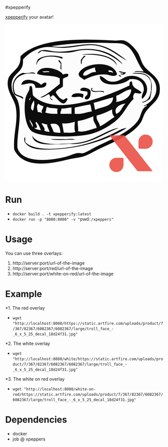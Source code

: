#xpepperify

[xpepperify](http://xpeppers.com) your avatar!

![watermarked profile picture](trollface.png)

# Run

- `docker build . -t xpepperify:latest`
- `docker run -p "8080:8080" -v "`pwd`:/xpeppers"`

# Usage

You can use three overlays:

1. http://server:port/url-of-the-image
2. http://server:port/red/url-of-the-image
3. http://server:port/white-on-red/url-of-the-image

# Example

*1. The red overlay 

- `wget "http://localhost:8080/https://static.artfire.com/uploads/product/7/367/82367/6082367/6082367/large/troll_face_-_6_x_5_25_decal_18d24f31.jpg"`

*2. The white overlay 

- `wget "http://localhost:8080/white/https://static.artfire.com/uploads/product/7/367/82367/6082367/6082367/large/troll_face_-_6_x_5_25_decal_18d24f31.jpg"`

*3. The white on red overlay  

- `wget "http://localhost:8080/white-on-red/https://static.artfire.com/uploads/product/7/367/82367/6082367/6082367/large/troll_face_-_6_x_5_25_decal_18d24f31.jpg"`

# Dependencies

- docker
- job @ xpeppers